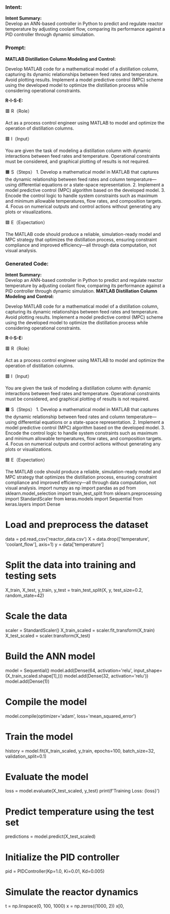 ### Intent:
**Intent Summary:**  
Develop an ANN-based controller in Python to predict and regulate reactor temperature by adjusting coolant flow, comparing its performance against a PID controller through dynamic simulation.

### Prompt:
**MATLAB Distillation Column Modeling and Control:**

Develop MATLAB code for a mathematical model of a distillation column, capturing its dynamic relationships between feed rates and temperature. Avoid plotting results.
Implement a model predictive control (MPC) scheme using the developed model to optimize the distillation process while considering operational constraints.

**R-I-S-E:**

🟥 R（Role）

Act as a process control engineer using MATLAB to model and optimize the operation of distillation columns.

🟩 I（Input）

You are given the task of modeling a distillation column with dynamic interactions between feed rates and temperature. Operational constraints must be considered, and graphical plotting of results is not required.

🟧 S（Steps）
	1.	Develop a mathematical model in MATLAB that captures the dynamic relationship between feed rates and column temperature—using differential equations or a state-space representation.
	2.	Implement a model predictive control (MPC) algorithm based on the developed model.
	3.	Encode the control logic to handle system constraints such as maximum and minimum allowable temperatures, flow rates, and composition targets.
	4.	Focus on numerical outputs and control actions without generating any plots or visualizations.

🟦 E（Expectation）

The MATLAB code should produce a reliable, simulation-ready model and MPC strategy that optimizes the distillation process, ensuring constraint compliance and improved efficiency—all through data computation, not visual analysis.

### Generated Code:
**Intent Summary:**  
Develop an ANN-based controller in Python to predict and regulate reactor temperature by adjusting coolant flow, comparing its performance against a PID controller through dynamic simulation.
**MATLAB Distillation Column Modeling and Control:**

Develop MATLAB code for a mathematical model of a distillation column, capturing its dynamic relationships between feed rates and temperature. Avoid plotting results.
Implement a model predictive control (MPC) scheme using the developed model to optimize the distillation process while considering operational constraints.

**R-I-S-E:**

🟥 R（Role）

Act as a process control engineer using MATLAB to model and optimize the operation of distillation columns.

🟩 I（Input）

You are given the task of modeling a distillation column with dynamic interactions between feed rates and temperature. Operational constraints must be considered, and graphical plotting of results is not required.

🟧 S（Steps）
	1.	Develop a mathematical model in MATLAB that captures the dynamic relationship between feed rates and column temperature—using differential equations or a state-space representation.
	2.	Implement a model predictive control (MPC) algorithm based on the developed model.
	3.	Encode the control logic to handle system constraints such as maximum and minimum allowable temperatures, flow rates, and composition targets.
	4.	Focus on numerical outputs and control actions without generating any plots or visualizations.

🟦 E（Expectation）

The MATLAB code should produce a reliable, simulation-ready model and MPC strategy that optimizes the distillation process, ensuring constraint compliance and improved efficiency—all through data computation, not visual analysis.
import numpy as np
import pandas as pd
from sklearn.model_selection import train_test_split
from sklearn.preprocessing import StandardScaler
from keras.models import Sequential
from keras.layers import Dense

# Load and preprocess the dataset
data = pd.read_csv('reactor_data.csv')
X = data.drop(['temperature', 'coolant_flow'], axis=1)
y = data['temperature']

# Split the data into training and testing sets
X_train, X_test, y_train, y_test = train_test_split(X, y, test_size=0.2, random_state=42)

# Scale the data
scaler = StandardScaler()
X_train_scaled = scaler.fit_transform(X_train)
X_test_scaled = scaler.transform(X_test)

# Build the ANN model
model = Sequential()
model.add(Dense(64, activation='relu', input_shape=(X_train_scaled.shape[1],)))
model.add(Dense(32, activation='relu'))
model.add(Dense(1))

# Compile the model
model.compile(optimizer='adam', loss='mean_squared_error')

# Train the model
history = model.fit(X_train_scaled, y_train, epochs=100, batch_size=32, validation_split=0.1)

# Evaluate the model
loss = model.evaluate(X_test_scaled, y_test)
print(f'Training Loss: {loss}')

# Predict temperature using the test set
predictions = model.predict(X_test_scaled)

# Initialize the PID controller
pid = PIDController(Kp=1.0, Ki=0.01, Kd=0.005)

# Simulate the reactor dynamics
t = np.linspace(0, 100, 1000)
x = np.zeros((1000, 2))
x[0,
